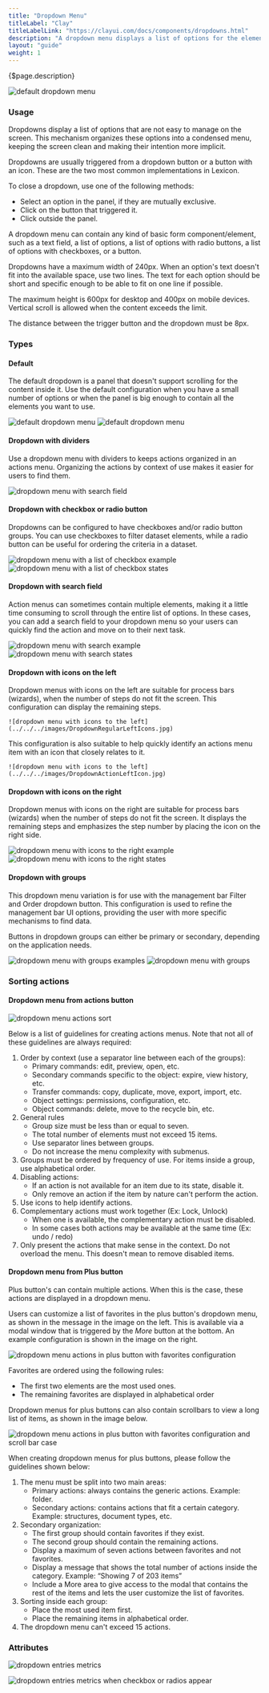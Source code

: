 ```yaml
---
title: "Dropdown Menu"
titleLabel: "Clay"
titleLabelLink: "https://clayui.com/docs/components/dropdowns.html"
description: "A dropdown menu displays a list of options for the element that triggers it."
layout: "guide"
weight: 1
---
```


<div class="page-description">{$page.description}</div>

![default dropdown menu](../../../images/Dropdown.jpg)

### Usage

Dropdowns display a list of options that are not easy to manage on the screen. This mechanism organizes these options into a condensed menu, keeping the screen clean and making their intention more implicit.

Dropdowns are usually triggered from a dropdown button or a button with an icon. These are the two most common implementations in Lexicon.

To close a dropdown, use one of the following methods:

* Select an option in the panel, if they are mutually exclusive.
* Click on the button that triggered it.
* Click outside the panel.

A dropdown menu can contain any kind of basic form component/element, such as a text field, a list of options, a list of options with radio buttons, a list of options with checkboxes, or a button.

Dropdowns have a maximum width of 240px. When an option's text doesn't fit into the available space, use two lines. The text for each option should be short and specific enough to be able to fit on one line if possible.

The maximum height is 600px for desktop and 400px on mobile devices. Vertical scroll is allowed when the content exceeds the limit.

The distance between the trigger button and the dropdown must be 8px.

### Types

#### Default

The default dropdown is a panel that doesn't support scrolling for the content inside it. Use the default configuration when you have a small number of options or when the panel is big enough to contain all the elements you want to use.

![default dropdown menu](../../../images/Dropdown.jpg) ![default dropdown menu](../../../images/DropdownRegular.jpg)

#### Dropdown with dividers

Use a dropdown menu with dividers to keeps actions organized in an actions menu. Organizing the actions by context of use makes it easier for users to find them.

![dropdown menu with search field](../../../images/DropdownActions.jpg)

#### Dropdown with checkbox or radio button

Dropdowns can be configured to have checkboxes and/or radio button groups. You can use checkboxes to filter dataset elements, while a radio button can be useful for ordering the criteria in a dataset.

![dropdown menu with a list of checkbox example](../../../images/DropdownCheckbox.jpg) ![dropdown menu with a list of checkbox states](../../../images/DropdownCheckboxTypes.jpg)

#### Dropdown with search field

Action menus can sometimes contain multiple elements, making it a little time consuming to scroll through the entire list of options. In these cases, you can add a search field to your dropdown menu so your users can quickly find the action and move on to their next task.

![dropdown menu with search example](../../../images/DropdownSearch.jpg) ![dropdown menu with search states](../../../images/DropdownSearchTypes.jpg)

#### Dropdown with icons on the left

Dropdown menus with icons on the left are suitable for process bars (wizards), when the number of steps do not fit the screen. This configuration can display the remaining steps. 

	![dropdown menu with icons to the left](../../../images/DropdownRegularLeftIcons.jpg)

This configuration is also suitable to help quickly identify an actions menu item with an icon that closely relates to it.
	
	![dropdown menu with icons to the left](../../../images/DropdownActionLeftIcon.jpg)

#### Dropdown with icons on the right

Dropdown menus with icons on the right are suitable for process bars (wizards) when the number of steps do not fit the screen. It displays the remaining steps and emphasizes the step number by placing the icon on the right side.

![dropdown menu with icons to the right example](../../../images/DropdownRegularRightIcons.jpg) ![dropdown menu with icons to the right states](../../../images/DropdownRegularRightIconsTypes.jpg)

#### Dropdown with groups

This dropdown menu variation is for use with the management bar Filter and Order dropdown button. This configuration is used to refine the management bar UI options, providing the user with more specific mechanisms to find data.

Buttons in dropdown groups can either be primary or secondary, depending on the application needs.

![dropdown menu with groups examples](../../../images/DropdownMultiple.jpg) ![dropdown menu with groups](../../../images/DropdownMultipleTypes.jpg)


### Sorting actions

#### Dropdown menu from actions button

![dropdown menu actions sort](../../../images/DropdownActionSort.jpg)

Below is a list of guidelines for creating actions menus. Note that not all of these guidelines are always required:

1. Order by context (use a separator line between each of the groups):
	- Primary commands: edit, preview, open, etc.
	- Secondary commands specific to the object: expire, view history, etc.
	- Transfer commands: copy, duplicate, move, export, import, etc.
	- Object settings: permissions, configuration, etc.
	- Object commands: delete, move to the recycle bin, etc.
2. General rules
	- Group size must be less than or equal to seven.
	- The total number of elements must not exceed 15 items.
	- Use separator lines between groups.
	- Do not increase the menu complexity with submenus.
3. Groups must be ordered by frequency of use. For items inside a group, use alphabetical order.
4. Disabling actions:
	- If an action is not available for an item due to its state, disable it.
	- Only remove an action if the item by nature can't perform the action.
5. Use icons to help identify actions.
6. Complementary actions must work together (Ex: Lock, Unlock)
	- When one is available, the complementary action must be disabled.
	- In some cases both actions may be available at the same time (Ex: undo / redo)
7. Only present the actions that make sense in the context. Do not overload the menu. This doesn't mean to remove disabled items.

#### Dropdown menu from Plus button

Plus button's can contain multiple actions. When this is the case, these actions are displayed in a dropdown menu. 

Users can customize a list of favorites in the plus button's dropdown menu, as shown in the message in the image on the left. This is available via a modal window that is triggered by the *More* button at the bottom. An example configuration is shown in the image on the right.

![dropdown menu actions in plus button with favorites configuration](../../../images/DropdownPlusButtonCase1.jpg)

Favorites are ordered using the following rules:

* The first two elements are the most used ones.
* The remaining favorites are displayed in alphabetical order

Dropdown menus for plus buttons can also contain scrollbars to view a long list of items, as shown in the image below.

![dropdown menu actions in plus button with favorites configuration and scroll bar case](../../../images/DropdownPlusButtonCase2.jpg)

When creating dropdown menus for plus buttons, please follow the guidelines shown below:

1. The menu must be split into two main areas:
	- Primary actions: always contains the generic actions. Example: folder.
	- Secondary actions: contains actions that fit a certain category. Example: structures, document types, etc.
2. Secondary organization:
	- The first group should contain favorites if they exist.
	- The second group should contain the remaining actions.
	- Display a maximum of seven actions between favorites and not favorites.
	- Display a message that shows the total number of actions inside the category. Example: “Showing 7 of 203 items”
	- Include a More area to give access to the modal that contains the rest of the items and lets the user customize the list of favorites.
3. Sorting inside each group:
	- Place the most used item first.
	- Place the remaining items in alphabetical order.
4. The dropdown menu can't exceed 15 actions.

### Attributes

![dropdown entries metrics](../../../images/DropdownMetrics.jpg)

![dropdown entries metrics when checkbox or radios appear](../../../images/DropdownCheckboxMetrics.jpg)
